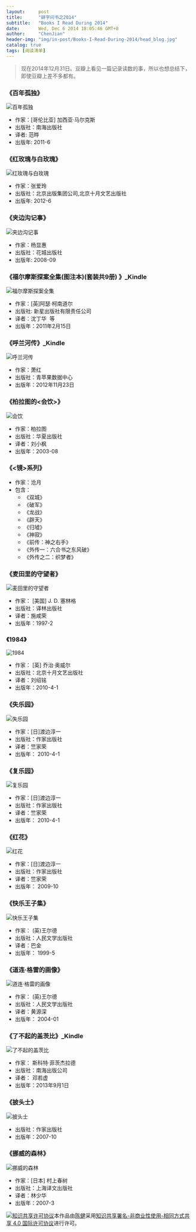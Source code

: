 ---layout:     posttitle:      "耕字问书之2014"subtitle:   "Books I Read During 2014"date:       Wed, Dec 6 2014 18:05:46 GMT+8author:     "ChenJian"header-img: "img/in-post/Books-I-Read-During-2014/head_blog.jpg"catalog: truetags: [阅读清单]---> 现在2014年12月31日。豆瓣上看见一篇记录读数的事，所以也想总结下，即使豆瓣上差不多都有。### 《百年孤独》![百年孤独](https://img3.doubanio.com/lpic/s6384944.jpg)- 作家：[哥伦比亚] 加西亚·马尔克斯 - 出版社：南海出版社- 译者: 范晔 - 出版年: 2011-6### 《红玫瑰与白玫瑰》![红玫瑰与白玫瑰](https://img3.doubanio.com/lpic/s10199551.jpg)- 作家：张爱玲- 出版社：北京出版集团公司,北京十月文艺出版社- 出版年: 2012-6### 《夹边沟记事》![夹边沟记事](https://img3.doubanio.com/lpic/s3455551.jpg) - 作家：杨显惠- 出版社：花城出版社- 出版年: 2008-09### 《福尔摩斯探案全集(图注本)(套装共9册) 》_Kindle![福尔摩斯探案全集](https://img3.doubanio.com/lpic/s9228525.jpg)- 作家：[英]阿瑟·柯南道尔 - 出版社: 新星出版社有限责任公司- 译者：沈丁华  等- 出版年：2011年2月15日### 《呼兰河传》_Kindle![呼兰河传](https://img1.doubanio.com/lpic/s24405567.jpg)- 作家：萧红- 出版社：青苹果数据中心- 出版年：2012年11月23日### 《柏拉图的<会饮>》![会饮](https://img1.doubanio.com/lpic/s1236859.jpg)- 作家：柏拉图- 出版社：华夏出版社- 译者：刘小枫- 出版年：2003-08### 《<镜>系列》- 作家：沧月- 包含：	- 《双城》	- 《破军》	- 《龙战》	- 《辟天》	- 《归墟》	- 《神寂》	- 《前传：神之右手》	- 《外传一：六合书之东风破》	- 《外传之二：织梦者》### 《麦田里的守望者》![麦田里的守望者](https://img3.doubanio.com/lpic/s2738366.jpg)- 作家： [美国] J. D. 塞林格- 出版社：译林出版社- 译者：施咸荣 - 出版年：1997-2### 《1984》![1984](https://img1.doubanio.com/lpic/s4371408.jpg)- 作家： [英] 乔治·奥威尔 - 出版社：北京十月文艺出版社- 译者：刘绍铭  - 出版年：2010-4-1### 《失乐园》![失乐园](https://img3.doubanio.com/lpic/s4525830.jpg)- 作家：[日]渡边淳一   - 出版社：作家出版社- 译者：竺家荣   - 出版年： 2010-4-1### 《复乐园》![复乐园](https://img3.doubanio.com/lpic/s6120413.jpg)- 作家：[日]渡边淳一   - 出版社：作家出版社- 译者：竺家荣   - 出版年： 2010-4-1### 《红花》![红花](https://img3.doubanio.com/lpic/s22701913.jpg)- 作家：[日]渡边淳一   - 出版社：作家出版社- 译者：竺家荣   - 出版年： 2009-10### 《快乐王子集》![快乐王子集](https://img1.doubanio.com/lpic/s9092627.jpg)- 作家： (英)王尔德    - 出版社：人民文学出版社- 译者：巴金  - 出版年： 1999-5### 《道连·格雷的画像》![道连·格雷的画像](https://img3.doubanio.com/lpic/s1111496.jpg)- 作家： (英)王尔德    - 出版社：人民文学出版社- 译者：黄源深  - 出版年： 2004-01### 《了不起的盖茨比》_Kindle![了不起的盖茨比](https://img3.doubanio.com/lpic/s6094172.jpg)- 作家： 斯科特·菲茨杰拉德- 出版社：南海出版公司- 译者： 邓若虚 - 出版年：2013年9月1日### 《披头士》![披头士](https://img3.doubanio.com/lpic/s5756941.jpg)- 出版社：作家出版社 - 出版年：2007-10### 《挪威的森林》![挪威的森林](https://img3.doubanio.com/lpic/s24577243.jpg)- 作家：[日本] 村上春树- 出版社：上海译文出版社- 译者：林少华 - 出版年：2007-3<a rel="license" href="http://creativecommons.org/licenses/by-nc-sa/4.0/"><img alt="知识共享许可协议" style="border-width:0" src="https://i.creativecommons.org/l/by-nc-sa/4.0/88x31.png" /></a>本作品由<a xmlns:cc="http://creativecommons.org/ns#" href="https://o-my-chenjian.com/2014/12/31/Books-I-Read-During-2014/" property="cc:attributionName" rel="cc:attributionURL">陈健</a>采用<a rel="license" href="http://creativecommons.org/licenses/by-nc-sa/4.0/">知识共享署名-非商业性使用-相同方式共享 4.0 国际许可协议</a>进行许可。